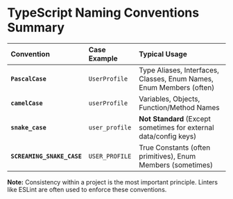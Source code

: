 # TypeScript Naming Conventions Summary

| Convention             | Case Example     | Typical Usage                                                     |
| :--------------------- | :--------------- | :---------------------------------------------------------------- |
| **`PascalCase`** | `UserProfile`    | Type Aliases, Interfaces, Classes, Enum Names, Enum Members (often) |
| **`camelCase`** | `userProfile`    | Variables, Objects, Function/Method Names               |
| **`snake_case`** | `user_profile`   | **Not Standard** (Except sometimes for external data/config keys) |
| **`SCREAMING_SNAKE_CASE`** | `USER_PROFILE` | True Constants (often primitives), Enum Members (sometimes)         |

**Note:** Consistency within a project is the most important principle. Linters like ESLint are often used to enforce these conventions.